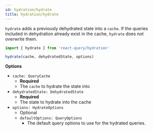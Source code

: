 ```yaml
---
id: hydration/hydrate
title: hydration/hydrate
---
```


`hydrate` adds a previously dehydrated state into a `cache`. If the queries included in dehydration already exist in the cache, `hydrate` does not overwrite them.

```js
import { hydrate } from 'react-query/hydration'

hydrate(cache, dehydratedState, options)
```

**Options**

- `cache: QueryCache`
  - **Required**
  - The `cache` to hydrate the state into
- `dehydratedState: DehydratedState`
  - **Required**
  - The state to hydrate into the cache
- `options: HydrateOptions`
  - Optional
  - `defaultOptions: QueryOptions`
    - The default query options to use for the hydrated queries.

